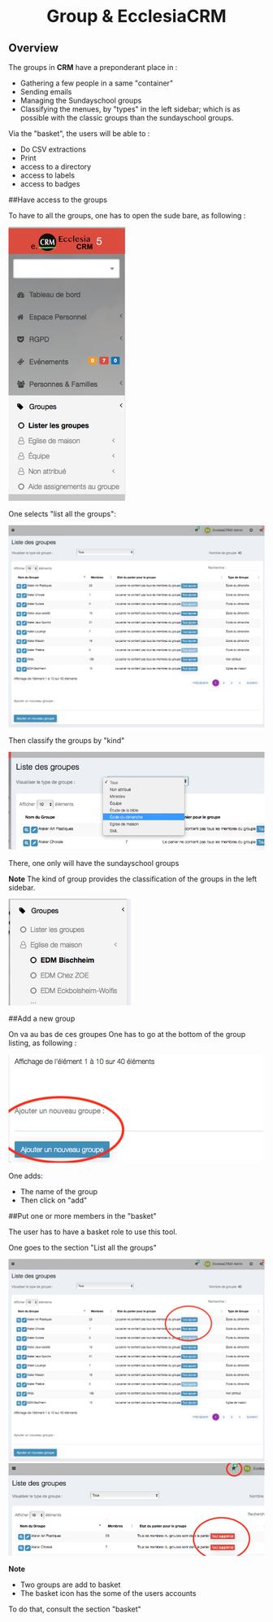 # <center><big>Group & Ecclesia**CRM** </big></center>


## Overview

The groups in **CRM** have a preponderant place in :

- Gathering a few people in a same "container"
- Sending emails
- Managing the Sundayschool groups
- Classifying the menues, by "types" in the left sidebar; which is as possible with the classic groups than the sundayschool groups.

Via the "basket", the users will be able to :

- Do CSV extractions
- Print
- access to a directory
- access to labels
- access to badges


##Have access to the groups

To have to all the groups, one has to open the sude bare, as following :

![Screenshot](../../../img/group/groupsidebar.png)

One selects "list all the groups":

![Screenshot](../../../img/group/groupview.png)

Then classify the groups by "kind"

![Screenshot](../../../img/group/grouphierachy0.png)

There, one only will have the sundayschool groups

**Note** The kind of group provides the classification of the groups in the left sidebar.

![Screenshot](../../../img/group/grouphierachy1.png)


##Add a new group

On va au bas de ces groupes One has to go at the bottom of the group listing, as following :

![Screenshot](../../../img/group/groupadd.png)

One adds:

- The name of the group
- Then click on "add"


##Put one or more members in the "basket"

The user has to have a basket role to use this tool.

One goes to the section "List all the groups"

![Screenshot](../../../img/group/groupviewcart1.png)
![Screenshot](../../../img/group/groupviewcart2.png)

**Note**

- Two groups are add to basket
- The basket icon has the some of the users accounts

To do that, consult the section "basket"


